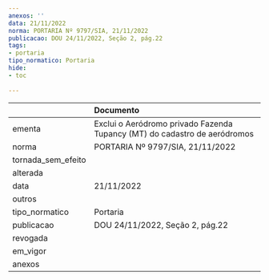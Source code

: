 ```yaml
---
anexos: ''
data: 21/11/2022
norma: PORTARIA Nº 9797/SIA, 21/11/2022
publicacao: DOU 24/11/2022, Seção 2, pág.22
tags:
- portaria
tipo_normatico: Portaria
hide: 
- toc 
 
---
```


|                    | Documento                                                                 |
|:-------------------|:--------------------------------------------------------------------------|
| ementa             | Exclui o Aeródromo privado Fazenda Tupancy (MT) do cadastro de aeródromos |
| norma              | PORTARIA Nº 9797/SIA, 21/11/2022                                          |
| tornada_sem_efeito |                                                                           |
| alterada           |                                                                           |
| data               | 21/11/2022                                                                |
| outros             |                                                                           |
| tipo_normatico     | Portaria                                                                  |
| publicacao         | DOU 24/11/2022, Seção 2, pág.22                                           |
| revogada           |                                                                           |
| em_vigor           |                                                                           |
| anexos             |                                                                           |